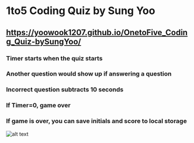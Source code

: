 # 1to5 Coding Quiz by Sung Yoo

## https://yoowook1207.github.io/OnetoFive_Coding_Quiz-bySungYoo/

### Timer starts when the quiz starts
### Another question would show up if answering a question
### Incorrect question subtracts 10 seconds
### If Timer=0, game over
### If game is over, you can save initials and score to local storage

![alt text](https://github.com/yoowook1207/OnetoFive_Coding_Quiz-bySungYoo/blob/main/screenshot.png)